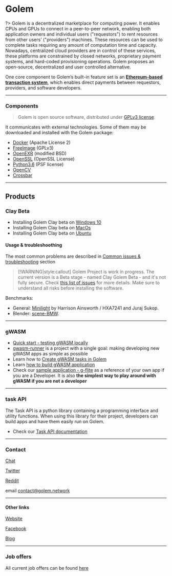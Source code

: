 # Golem

<!-- [![Buildbot](https://buildbot.lwan.ws/img/MN1w5S/buildpackage_linux)](https://buildbot.golem.network/buildbot/#/builders/buildpackage_linux)
[![Buildbot](https://shield.lwan.ws/img/MN1w5S/buildpackage_macOS)](https://buildbot.golem.network/buildbot/#/builders/buildpackage_macOS)
[![Buildbot](https://shield.lwan.ws/img/MN1w5S/buildpackage_windows)](https://buildbot.golem.network/buildbot/#/builders/buildpackage_windows)
[![codecov](https://codecov.io/gh/golemfactory/golem/branch/develop/graph/badge.svg)](https://codecov.io/gh/golemfactory/golem) -->

?> Golem is a decentralized marketplace for computing power. It enables CPUs and GPUs to connect in a peer-to-peer network, enabling both application owners and individual users ("requestors") to rent resources from other users’ ("providers") machines. These resources can be used to complete tasks requiring any amount of computation time and capacity. 
Nowadays, centralized cloud providers are in control of these services, these platforms are constrained by closed networks, proprietary payment systems, and hard-coded provisioning operations. Golem proposes an open-source, decentralized and user controlled alternative.
 
One core component to Golem’s built-in feature set is an [**Ethereum-based transaction system**](/About/Payments), which enables direct payments between requestors, providers, and software developers.


---

### Components

>Golem is open source software, distributed under [GPLv3 license](https://www.gnu.org/licenses/gpl-3.0.html).

It communicates with external technologies. Some of them may be downloaded and installed with the Golem package:
* [Docker](https://www.docker.com/) (Apache License 2)
* [FreeImage](http://freeimage.sourceforge.net/) (GPLv3)
* [OpenEXR](http://www.openexr.com/) (modified BSD)
* [OpenSSL](https://www.openssl.org/) (OpenSSL License)
* [Python3.6](https://www.python.org/) (PSF license)
* [OpenCV](https://opencv.org)
* [Crossbar](https://crossbar.io)

---

## Products

### Clay Beta

* Installing Golem Clay beta on [Windows 10](Products/Clay-Beta/Installation?id=windows-quick-install)
* Installing Golem Clay beta on [MacOs](Products/Clay-Beta/Installation?id=macos-quick-install)
* Installing Golem Clay beta on [Ubuntu](Products/Clay-Beta/Installation?id=ubuntu-quick-install)

#### Usage & troubleshoothing

The most common problems are described in [Common issues & troubleshooting](Products/Clay-Beta/Issues-&-Troubleshooting) section

>[!WARNING|style:callout]
Golem Project is work in progress. The current version is a Beta stage -  named Clay Golem Beta - and it's not fully secure. 
>Check [this list of issues](https://github.com/golemfactory/golem/labels/security) for more details. 
>Make sure to understand all risks before installing the software.

Benchmarks:
* General: [Minilight](http://www.hxa.name/minilight) by Harrison Ainsworth / HXA7241 and Juraj Sukop.
* Blender: [scene-BMW](https://www.blender.org/download/demo-files/).
---

### gWASM

* [Quick start - testing gWASM locally](Products/gWASM/Quick-start)
* [gwasm-runner](Products/gWASM/gWASM-applications?id=gwasm-runner) is a project with a single goal: making developing new gWASM apps as simple as possible
* Learn how to [Create gWASM tasks in Golem](Products/gWASM/gWASM-tasks)
* Learn [how to build gWASM application](Products/gWASM/Building-gWASM-applications)
* Check our [sample application - g-flite](Products/gWASM/Sample-application) as a reference of your own app if you are a Developer. It is also **the simplest way to play around with gWASM if you are not a developer**

---

### task API

The Task API is a python library containing a programming interface and utility functions. When using this library for their project, developers can build apps and have them easily run on Golem.

* Check our [Task API documentation](https://taskapi.docs.golem.network/)

---

### Contact  

[Chat](https://chat.golem.network)

[Twitter](https://twitter.com/golemproject)

[Reddit](https://www.reddit.com/r/GolemProject/)

email contact@golem.network

---

#### Other links

[Website](https://golem.network)

[Facebook](https://www.facebook.com/golemproject)

[Blog](https://blog.golemproject.net/)

---

### Job offers

All current job offers can be found [here](https://golem.network/careers/)

